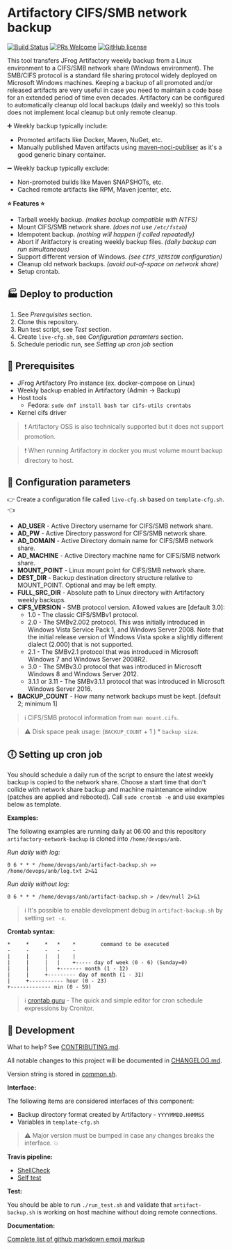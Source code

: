 # Artifactory CIFS/SMB network backup

[![Build Status](https://travis-ci.org/baxeno/artifactory-network-backup.svg?branch=master)](https://travis-ci.org/baxeno/artifactory-network-backup)
[![PRs Welcome](https://img.shields.io/badge/PRs-welcome-brightgreen.svg)](http://makeapullrequest.com)
[![GitHub license](https://img.shields.io/badge/license-MIT-blue.svg)](https://github.com/baxeno/artifactory-network-backup/blob/master/LICENSE)

This tool transfers JFrog Artifactory weekly backup from a Linux environment to a CIFS/SMB network share (Windows environment).
The SMB/CIFS protocol is a standard file sharing protocol widely deployed on Microsoft Windows machines.
Keeping a backup of all promoted and/or released artifacts are very useful in case you need to maintain a code base for an extended period of time even decades.
Artifactory can be configured to automatically cleanup old local backups (daily and weekly) so this tools does not implement local cleanup but only remote cleanup.

:heavy_plus_sign: Weekly backup typically include:

- Promoted artifacts like Docker, Maven, NuGet, etc.
- Manually published Maven artifacts using [maven-noci-publiser](https://github.com/baxeno/maven-noci-publisher) as it's a good generic binary container.

:heavy_minus_sign: Weekly backup typically exclude:

- Non-promoted builds like Maven SNAPSHOTs, etc.
- Cached remote artifacts like RPM, Maven jcenter, etc.

**:star: Features :star:**

- Tarball weekly backup. _(makes backup compatible with NTFS)_
- Mount CIFS/SMB network share. _(does not use `/etc/fstab`)_
- Idempotent backup. _(nothing will happen if called repeatedly)_
- Abort if Aritfactory is creating weekly backup files. _(daily backup can run simultaneous)_
- Support different version of Windows. _(see `CIFS_VERSION` configuration)_
- Cleanup old network backups. _(avoid out-of-space on network share)_
- Setup crontab.

## :factory: Deploy to production

1. See _Prerequisites_ section.
1. Clone this repository.
1. Run test script, see _Test_ section.
1. Create `live-cfg.sh`, see _Configuration paramters_ section.
1. Schedule periodic run, see _Setting up cron job_ section

## :frog: Prerequisites

- JFrog Artifactory Pro instance (ex. docker-compose on Linux)
- Weekly backup enabled in Artifactory (Admin -> Backup)
- Host tools
  - Fedora: `sudo dnf install bash tar cifs-utils crontabs`
- Kernel cifs driver

> :exclamation: Artifactory OSS is also technically supported but it does not support promotion.

> :exclamation: When running Artifactory in docker you must volume mount backup directory to host.

## :vertical_traffic_light: Configuration parameters

:point_right: Create a configuration file called `live-cfg.sh` based on `template-cfg.sh`. :point_left:

- **AD_USER** - Active Directory username for CIFS/SMB network share.
- **AD_PW** - Active Directory password for CIFS/SMB network share.
- **AD_DOMAIN** - Active Directory domain name for CIFS/SMB network share.
- **AD_MACHINE** - Active Directory machine name for CIFS/SMB network share.
- **MOUNT_POINT** - Linux mount point for CIFS/SMB network share.
- **DEST_DIR** - Backup destination directory structure relative to MOUNT_POINT. Optional and may be left empty.
- **FULL_SRC_DIR** - Absolute path to Linux directory with Artifactory weekly backups.
- **CIFS_VERSION** - SMB protocol version. Allowed values are [default 3.0]:
  - 1.0 - The classic CIFS/SMBv1 protocol.
  - 2.0 - The SMBv2.002 protocol. This was initially introduced in Windows Vista Service Pack 1, and Windows Server 2008.
  Note that the initial release version of Windows Vista spoke a slightly different dialect (2.000) that is not supported.
  - 2.1 - The SMBv2.1 protocol that was introduced in Microsoft Windows 7 and Windows Server 2008R2.
  - 3.0 - The SMBv3.0 protocol that was introduced in Microsoft Windows 8 and Windows Server 2012.
  - 3.1.1 or 3.11 - The SMBv3.1.1 protocol that was introduced in Microsoft Windows Server 2016.
- **BACKUP_COUNT** - How many network backups must be kept. [default 2; minimum 1]

> :information_source: CIFS/SMB protocol information from `man mount.cifs`.

> :warning: Disk space peak usage: (`BACKUP_COUNT` + 1 ) * `backup size`.

## :clock6: Setting up cron job

You should schedule a daily run of the script to ensure the latest weekly backup is copied to the network share.
Choose a start time that don't collide with network share backup and machine maintenance window (patches are applied and rebooted).
Call `sudo crontab -e` and use examples below as template.

**Examples:**

The following examples are running daily at 06:00 and this repository `artifactory-network-backup` is cloned into `/home/devops/anb`.

_Run daily with log:_

`0 6 * * * /home/devops/anb/artifact-backup.sh >> /home/devops/anb/log.txt 2>&1`

_Run daily without log:_

`0 6 * * * /home/devops/anb/artifact-backup.sh > /dev/null 2>&1`

> :information_source: It's possible to enable development debug in `artifact-backup.sh` by setting `set -x`.

**Crontab syntax:**

```
*     *     *   *    *        command to be executed
-     -     -   -    -
|     |     |   |    |
|     |     |   |    +----- day of week (0 - 6) (Sunday=0)
|     |     |   +------- month (1 - 12)
|     |     +--------- day of month (1 - 31)
|     +----------- hour (0 - 23)
+------------- min (0 - 59)
```

> :information_source: [crontab guru](https://crontab.guru/) - The quick and simple editor for cron schedule expressions by Cronitor.

## :construction: Development

What to help? See [CONTRIBUTING.md](CONTRIBUTING.md).

All notable changes to this project will be documented in [CHANGELOG.md](CHANGELOG.md).

Version string is stored in [common.sh](common.sh).

**Interface:**

The following items are considered interfaces of this component:

- Backup directory format created by Artifactory - `YYYYMMDD.HHMMSS`
- Variables in `template-cfg.sh`

> :warning: Major version must be bumped in case any changes breaks the interface. :boom:

**Travis pipeline:**

- [ShellCheck](https://github.com/koalaman/shellcheck)
- [Self test](run_test.sh)

**Test:**

You should be able to run `./run_test.sh` and validate that `artifact-backup.sh` is working on host machine without doing remote connections.

**Documentation:**

[Complete list of github markdown emoji markup](https://gist.github.com/rxaviers/7360908)
